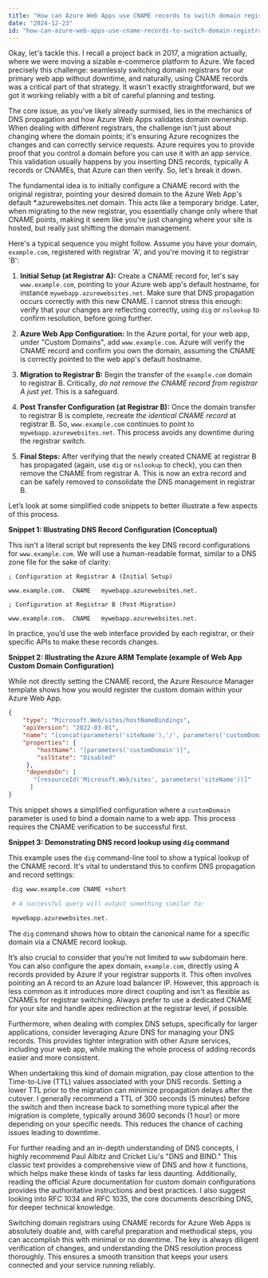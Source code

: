```yaml
---
title: "How can Azure Web Apps use CNAME records to switch domain registrars?"
date: "2024-12-23"
id: "how-can-azure-web-apps-use-cname-records-to-switch-domain-registrars"
---
```


Okay, let's tackle this. I recall a project back in 2017, a migration actually, where we were moving a sizable e-commerce platform to Azure. We faced precisely this challenge: seamlessly switching domain registrars for our primary web app without downtime, and naturally, using CNAME records was a critical part of that strategy. It wasn't exactly straightforward, but we got it working reliably with a bit of careful planning and testing.

The core issue, as you've likely already surmised, lies in the mechanics of DNS propagation and how Azure Web Apps validates domain ownership. When dealing with different registrars, the challenge isn't just about changing where the domain points; it's ensuring Azure recognizes the changes and can correctly service requests. Azure requires you to provide proof that you control a domain before you can use it with an app service. This validation usually happens by you inserting DNS records, typically A records or CNAMEs, that Azure can then verify. So, let's break it down.

The fundamental idea is to initially configure a CNAME record with the original registrar, pointing your desired domain to the Azure Web App's default *.azurewebsites.net domain. This acts like a temporary bridge. Later, when migrating to the new registrar, you essentially change only where that CNAME points, making it seem like you're just changing where your site is hosted, but really just shifting the domain management.

Here's a typical sequence you might follow. Assume you have your domain, `example.com`, registered with registrar 'A', and you're moving it to registrar 'B':

1. **Initial Setup (at Registrar A):** Create a CNAME record for, let's say `www.example.com`, pointing to your Azure web app's default hostname, for instance `mywebapp.azurewebsites.net`. Make sure that DNS propagation occurs correctly with this new CNAME. I cannot stress this enough: verify that your changes are reflecting correctly, using `dig` or `nslookup` to confirm resolution, before going further.

2. **Azure Web App Configuration:** In the Azure portal, for your web app, under "Custom Domains", add `www.example.com`. Azure will verify the CNAME record and confirm you own the domain, assuming the CNAME is correctly pointed to the web app's default hostname.

3. **Migration to Registrar B:** Begin the transfer of the `example.com` domain to registrar B. Critically, *do not remove the CNAME record from registrar A just yet*. This is a safeguard.

4. **Post Transfer Configuration (at Registrar B):** Once the domain transfer to registrar B is complete, recreate *the identical CNAME record* at registrar B. So, `www.example.com` continues to point to `mywebapp.azurewebsites.net`. This process avoids any downtime during the registrar switch.

5. **Final Steps:** After verifying that the newly created CNAME at registrar B has propagated (again, use `dig` or `nslookup` to check), you can then remove the CNAME from registrar A. This is now an extra record and can be safely removed to consolidate the DNS management in registrar B.

Let’s look at some simplified code snippets to better illustrate a few aspects of this process.

**Snippet 1: Illustrating DNS Record Configuration (Conceptual)**

This isn't a literal script but represents the key DNS record configurations for `www.example.com`. We will use a human-readable format, similar to a DNS zone file for the sake of clarity:

```
; Configuration at Registrar A (Initial Setup)

www.example.com.  CNAME   mywebapp.azurewebsites.net.

; Configuration at Registrar B (Post-Migration)

www.example.com.  CNAME   mywebapp.azurewebsites.net.
```
In practice, you’d use the web interface provided by each registrar, or their specific APIs to make these records changes.

**Snippet 2: Illustrating the Azure ARM Template (example of Web App Custom Domain Configuration)**

While not directly setting the CNAME record, the Azure Resource Manager template shows how you would register the custom domain within your Azure Web App.

```json
{
    "type": "Microsoft.Web/sites/hostNameBindings",
    "apiVersion": "2022-03-01",
    "name": "[concat(parameters('siteName'),'/', parameters('customDomain'))]",
    "properties": {
        "hostName": "[parameters('customDomain')]",
        "sslState": "Disabled"
     },
     "dependsOn": [
       "[resourceId('Microsoft.Web/sites', parameters('siteName'))]"
      ]
}
```

This snippet shows a simplified configuration where a `customDomain` parameter is used to bind a domain name to a web app. This process requires the CNAME verification to be successful first.

**Snippet 3: Demonstrating DNS record lookup using `dig` command**
    
This example uses the `dig` command-line tool to show a typical lookup of the CNAME record. It's vital to understand this to confirm DNS propagation and record settings:

```bash
 dig www.example.com CNAME +short

 # A successful query will output something similar to:

 mywebapp.azurewebsites.net.
```

The `dig` command shows how to obtain the canonical name for a specific domain via a CNAME record lookup.

It’s also crucial to consider that you’re not limited to `www` subdomain here. You can also configure the apex domain, `example.com`, directly using A records provided by Azure if your registrar supports it. This often involves pointing an A record to an Azure load balancer IP. However, this approach is less common as it introduces more direct coupling and isn't as flexible as CNAMEs for registrar switching. Always prefer to use a dedicated CNAME for your site and handle apex redirection at the registrar level, if possible.

Furthermore, when dealing with complex DNS setups, specifically for larger applications, consider leveraging Azure DNS for managing your DNS records. This provides tighter integration with other Azure services, including your web app, while making the whole process of adding records easier and more consistent.

When undertaking this kind of domain migration, pay close attention to the Time-to-Live (TTL) values associated with your DNS records. Setting a lower TTL prior to the migration can minimize propagation delays after the cutover. I generally recommend a TTL of 300 seconds (5 minutes) before the switch and then increase back to something more typical after the migration is complete, typically around 3600 seconds (1 hour) or more depending on your specific needs. This reduces the chance of caching issues leading to downtime.

For further reading and an in-depth understanding of DNS concepts, I highly recommend Paul Albitz and Cricket Liu's "DNS and BIND." This classic text provides a comprehensive view of DNS and how it functions, which helps make these kinds of tasks far less daunting. Additionally, reading the official Azure documentation for custom domain configurations provides the authoritative instructions and best practices. I also suggest looking into RFC 1034 and RFC 1035, the core documents describing DNS, for deeper technical knowledge.

Switching domain registrars using CNAME records for Azure Web Apps is absolutely doable and, with careful preparation and methodical steps, you can accomplish this with minimal or no downtime. The key is always diligent verification of changes, and understanding the DNS resolution process thoroughly. This ensures a smooth transition that keeps your users connected and your service running reliably.
